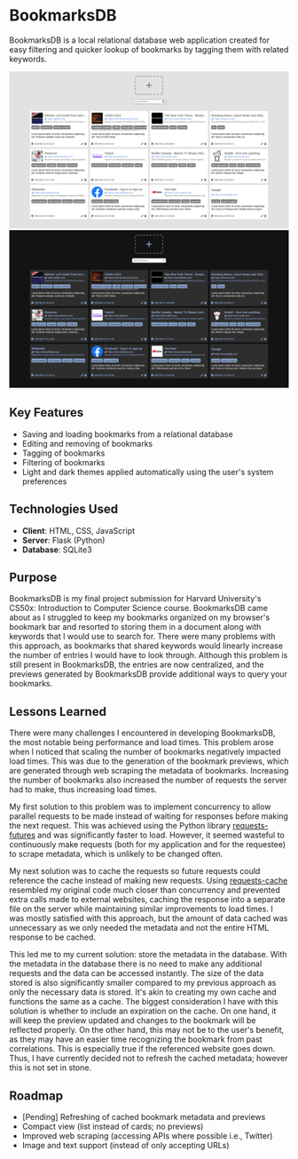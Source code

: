 
# BookmarksDB

BookmarksDB is a local relational database web application created for easy filtering and quicker lookup of bookmarks by tagging them with related keywords.

![BookmarksDB Light](static/img/preview_light.jpg)
![BookmarksDB Dark](static/img/preview_dark.jpg)

## Key Features

- Saving and loading bookmarks from a relational database
- Editing and removing of bookmarks
- Tagging of bookmarks
- Filtering of bookmarks
- Light and dark themes applied automatically using the user's system preferences


## Technologies Used

- **Client**: HTML, CSS, JavaScript
- **Server**: Flask (Python)
- **Database**: SQLite3


## Purpose
BookmarksDB is my final project submission for Harvard University's CS50x: Introduction to Computer Science course. BookmarksDB came about as I struggled to keep my bookmarks organized on my browser's bookmark bar and resorted to storing them in a document along with keywords that I would use to search for. There were many problems with this approach, as bookmarks that shared keywords would linearly increase the number of entries I would have to look through. Although this problem is still present in BookmarksDB, the entries are now centralized, and the previews generated by BookmarksDB provide additional ways to query your bookmarks.


## Lessons Learned

There were many challenges I encountered in developing BookmarksDB, the most notable being performance and load times. This problem arose when I noticed that scaling the number of bookmarks negatively impacted load times. This was due to the generation of the bookmark previews, which are generated through web scraping the metadata of bookmarks. Increasing the number of bookmarks also increased the number of requests the server had to make, thus increasing load times.

My first solution to this problem was to implement concurrency to allow parallel requests to be made instead of waiting for responses before making the next request. This was achieved using the Python library [requests-futures](https://pypi.org/project/requests-futures/) and was significantly faster to load. However, it seemed wasteful to continuously make requests (both for my application and for the requestee) to scrape metadata, which is unlikely to be changed often.

My next solution was to cache the requests so future requests could reference the cache instead of making new requests. Using [requests-cache](https://pypi.org/project/requests-cache/) resembled my original code much closer than concurrency and prevented extra calls made to external websites, caching the response into a separate file on the server while maintaining similar improvements to load times. I was mostly satisfied with this approach, but the amount of data cached was unnecessary as we only needed the metadata and not the entire HTML response to be cached.

This led me to my current solution: store the metadata in the database. With the metadata in the database there is no need to make any additional requests and the data can be accessed instantly. The size of the data stored is also significantly smaller compared to my previous approach as only the necessary data is stored. It's akin to creating my own cache and functions the same as a cache. The biggest consideration I have with this solution is whether to include an expiration on the cache. On one hand, it will keep the preview updated and changes to the bookmark will be reflected properly. On the other hand, this may not be to the user's benefit, as they may have an easier time recognizing the bookmark from past correlations. This is especially true if the referenced website goes down. Thus, I have currently decided not to refresh the cached metadata; however this is not set in stone.


## Roadmap

- [Pending] Refreshing of cached bookmark metadata and previews
- Compact view (list instead of cards; no previews)
- Improved web scraping (accessing APIs where possible i.e., Twitter)
- Image and text support (instead of only accepting URLs)

